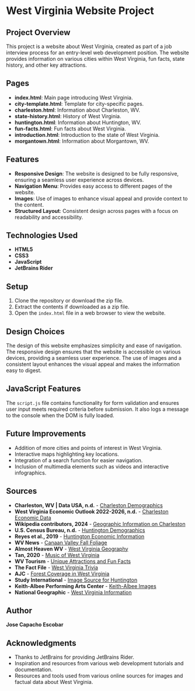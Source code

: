 # West Virginia Website Project

## Project Overview
This project is a website about West Virginia, created as part of a job interview process for an entry-level web development position. The website provides information on various cities within West Virginia, fun facts, state history, and other key attractions.

## Pages
- **index.html**: Main page introducing West Virginia.
- **city-template.html**: Template for city-specific pages.
- **charleston.html**: Information about Charleston, WV.
- **state-history.html**: History of West Virginia.
- **huntington.html**: Information about Huntington, WV.
- **fun-facts.html**: Fun facts about West Virginia.
- **introduction.html**: Introduction to the state of West Virginia.
- **morgantown.html**: Information about Morgantown, WV.

## Features
- **Responsive Design**: The website is designed to be fully responsive, ensuring a seamless user experience across devices.
- **Navigation Menu**: Provides easy access to different pages of the website.
- **Images**: Use of images to enhance visual appeal and provide context to the content.
- **Structured Layout**: Consistent design across pages with a focus on readability and accessibility.

## Technologies Used
- **HTML5**
- **CSS3**
- **JavaScript**
- **JetBrains Rider**

## Setup
1. Clone the repository or download the zip file.
2. Extract the contents if downloaded as a zip file.
3. Open the `index.html` file in a web browser to view the website.

## Design Choices
The design of this website emphasizes simplicity and ease of navigation. The responsive design ensures that the website is accessible on various devices, providing a seamless user experience. The use of images and a consistent layout enhances the visual appeal and makes the information easy to digest.

## JavaScript Features
The `script.js` file contains functionality for form validation and ensures user input meets required criteria before submission. It also logs a message to the console when the DOM is fully loaded.

## Future Improvements
- Addition of more cities and points of interest in West Virginia.
- Interactive maps highlighting key locations.
- Integration of a search function for easier navigation.
- Inclusion of multimedia elements such as videos and interactive infographics.

## Sources
- **Charleston, WV | Data USA, n.d.** - [Charleston Demographics](https://datausa.io/profile/geo/charleston-wv/)
- **West Virginia Economic Outlook 2022-2026, n.d.** - [Charleston Economic Data](https://business.wvu.edu/research-outreach/bureau-of-business-and-economic-research/economic-outlook-conferences-and-reports/economic-outlook-reports/west-virginia-economic-outlook-2022-2026)
- **Wikipedia contributors, 2024** - [Geographic Information on Charleston](https://en.wikipedia.org/wiki/Charleston,_West_Virginia#Geography)
- **U.S. Census Bureau, n.d.** - [Huntington Demographics](https://data.census.gov/profile/Huntington_city,_West_Virginia?g=160XX00US5439460)
- **Reyes et al., 2019** - [Huntington Economic Information](https://researchrepository.wvu.edu/cgi/viewcontent.cgi?article=1307&context=bureau_be)
- **WV News** - [Canaan Valley Fall Foliage](https://www.wvnews.com/news/wvnews/canaan-valleys-fall-foliage-draws-those-near-and-far-to-tucker-county/article_91f0c886-2845-11ec-8d17-9fea45d22d7a.html)
- **Almost Heaven WV** - [West Virginia Geography](https://business4.wv.gov/movetowestvirginia/Pages/AlmostHeavenWV.aspx)
- **Tan, 2020** - [Music of West Virginia](https://wvpublic.org/preserving-the-homemade-music-of-west-virginias-hollows/)
- **WV Tourism** - [Unique Attractions and Fun Facts](https://wvtourism.com)
- **The Fact File** - [West Virginia Trivia](https://thefactfile.org)
- **AJC** - [Forest Coverage in West Virginia](https://www.ajc.com)
- **Study International** - [Image Source for Huntington](https://studyinternational.com/wp-content/uploads/2023/02/Picture1-4.jpg)
- **Keith-Albee Performing Arts Center** - [Keith-Albee Images](https://keithalbee.com/)
- **National Geographic** - [West Virginia Information](https://kids.nationalgeographic.com/geography/states/article/west-virginia)

## Author
**Jose Capacho Escobar**

## Acknowledgments
- Thanks to JetBrains for providing JetBrains Rider.
- Inspiration and resources from various web development tutorials and documentation.
- Resources and tools used from various online sources for images and factual data about West Virginia.
